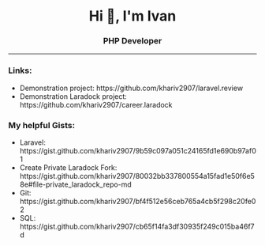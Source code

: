 <h1 align="center">Hi 👋, I'm Ivan</h1>
<h3 align="center">PHP Developer</h3>
<hr>
<h3>Links:</h3>
<ul>
  <li>Demonstration project: https://github.com/khariv2907/laravel.review</li>
  <li>Demonstration Laradock project: https://github.com/khariv2907/career.laradock</li>
</ul>

<h3>My helpful Gists:</h3>
<ul>
  <li>Laravel: https://gist.github.com/khariv2907/9b59c097a051c24165fd1e690b97af01</li>
  <li>Create Private Laradock Fork: https://gist.github.com/khariv2907/80032bb337800554a15fad1e50f6e58e#file-private_laradock_repo-md</li>
  <li>Git: https://gist.github.com/khariv2907/bf4f512e56ceb765a4cb5f298c20fe02</li>
  <li>SQL: https://gist.github.com/khariv2907/cb65f14fa3df30935f249c015ba46f7d</li>
</ul>
